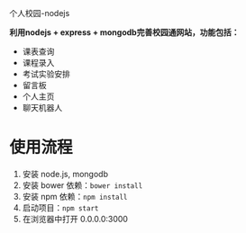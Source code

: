 个人校园-nodejs

**利用nodejs + express + mongodb完善校园通网站，功能包括：**
- 课表查询
- 课程录入
- 考试实验安排
- 留言板
- 个人主页
- 聊天机器人

# 使用流程
1. 安装 node.js, mongodb
2. 安装 bower 依赖：```bower install```
3. 安装 npm 依赖：```npm install```
4. 启动项目：```npm start```
5. 在浏览器中打开 0.0.0.0:3000
